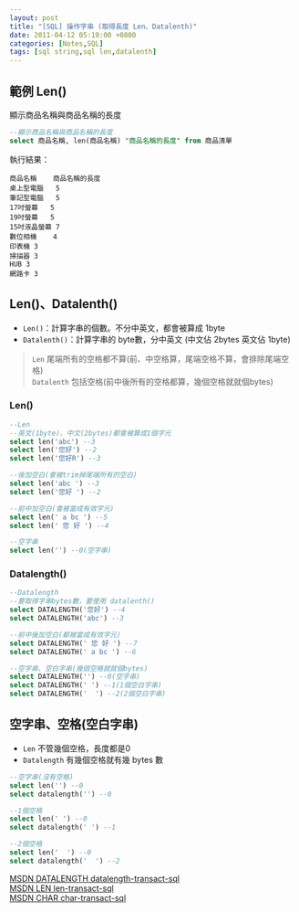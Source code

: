 ```yaml
---
layout: post
title: "[SQL] 操作字串 (取得長度 Len、Datalenth)"
date: 2011-04-12 05:19:00 +0800
categories: [Notes,SQL]
tags: [sql string,sql len,datalenth]
---
```


## 範例 Len()
顯示商品名稱與商品名稱的長度

```sql
--顯示商品名稱與商品名稱的長度
select 商品名稱, len(商品名稱) "商品名稱的長度" from 商品清單
```

執行結果：

```
商品名稱	商品名稱的長度
桌上型電腦	5
筆記型電腦	5
17吋螢幕	5
19吋螢幕	5
15吋液晶螢幕	7
數位相機	4
印表機	3
掃描器	3
HUB	3
網路卡	3
```

## Len()、Datalenth()

- `Len()`：計算字串的個數。不分中英文，都會被算成 1byte
- `Datalenth()`：計算字串的 byte數，分中英文 (中文佔 2bytes 英文佔 1byte)

> `Len` 尾端所有的空格都不算(前、中空格算，尾端空格不算，會排除尾端空格)      
> `Datalenth` 包括空格(前中後所有的空格都算，幾個空格就就個bytes)


### Len()

```sql
--Len
--英文(1byte)、中文(2bytes)都會被算成1個字元
select len('abc') --3
select len('您好') --2
select len('您好R') --3

--後加空白(會被trim掉尾端所有的空白)
select len('abc ') --3
select len('您好 ') --2

--前中加空白(會被當成有效字元)
select len(' a bc ') --5
select len(' 您 好 ') --4

--空字串
select len('') --0(空字串)
```

### Datalength()

```sql
--Datalength
--要取得字串bytes數，要使用 datalenth()
select DATALENGTH('您好') --4
select DATALENGTH('abc') --3

--前中後加空白(都被當成有效字元)
select DATALENGTH(' 您 好 ') --7
select DATALENGTH(' a bc ') --6

--空字串、空白字串(幾個空格就就個bytes)
select DATALENGTH('') --0(空字串)
select DATALENGTH(' ') --1(1個空白字串)
select DATALENGTH('  ') --2(2個空白字串)
```


## 空字串、空格(空白字串) 

- `Len` 不管幾個空格，長度都是0
- `Datalength` 有幾個空格就有幾 bytes 數

```sql
--空字串(沒有空格)
select len('') --0
select datalength('') --0

--1個空格
select len(' ') --0
select datalength(' ') --1

--2個空格
select len('  ') --0
select datalength('  ') --2
```

[MSDN DATALENGTH datalength-transact-sql](https://learn.microsoft.com/zh-tw/sql/t-sql/functions/datalength-transact-sql?view=sql-server-ver16)     
[MSDN LEN len-transact-sql](https://learn.microsoft.com/zh-tw/sql/t-sql/functions/len-transact-sql?view=sql-server-ver16)        
[MSDN CHAR char-transact-sql](https://learn.microsoft.com/zh-tw/sql/t-sql/functions/char-transact-sql?view=sql-server-ver16)